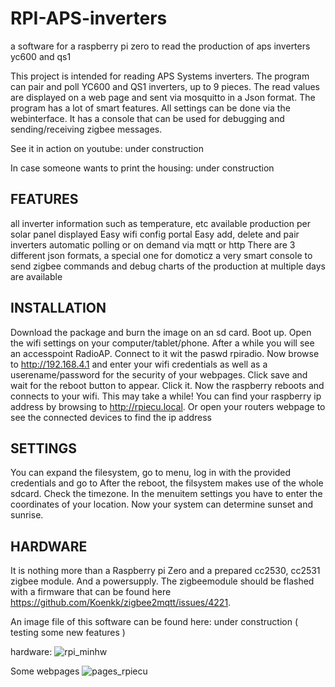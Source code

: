 # RPI-APS-inverters
a software for a raspberry pi zero to read the production of aps inverters yc600 and qs1

This project is intended for reading APS Systems inverters. The program can pair and poll YC600 and QS1 inverters, up to 9 pieces. The read values are displayed on a web page and sent via mosquitto in a Json format. The program has a lot of smart features. All settings can be done via the webinterface. It has a console that can be used for debugging and sending/receiving zigbee messages.

See it in action on youtube: under construction

In case someone wants to print the housing: under construction

## FEATURES
all inverter information such as temperature, etc available
production per solar panel displayed
Easy wifi config portal
Easy add, delete and pair inverters
automatic polling or on demand via mqtt or http
There are 3 different json formats, a special one for domoticz
a very smart console to send zigbee commands and debug
charts of the production at multiple days are available

## INSTALLATION
Download the package and burn the image on an sd card.
Boot up. Open the wifi settings on your computer/tablet/phone. 
After a while you will see an accesspoint RadioAP. Connect to it wit the paswd rpiradio.
Now browse to http://192.168.4.1 and enter your wifi credentials as well as a userename/password
for the security of your webpages. Click save and wait for the reboot button to appear. Click it.
Now the raspberry reboots and connects to your wifi. This may take a while!
You can find your raspberry ip address by browsing to http://rpiecu.local.
Or open your routers webpage to see the connected devices to find the ip address

## SETTINGS
You can expand the filesystem, go to menu, log in with the provided credentials and go to <system><expand fs>
After the reboot, the filsystem makes use of the whole sdcard. Check the timezone.
In the menuitem settings you have to enter the coordinates of your location. Now your system can determine
sunset and sunrise.

## HARDWARE
It is nothing more than a Raspberry pi Zero and a prepared cc2530, cc2531 zigbee module. And a powersupply. 
The zigbeemodule should be flashed with a firmware that can be found here https://github.com/Koenkk/zigbee2mqtt/issues/4221.  

An image file of this software can be found here: under construction ( testing some new features )

hardware:
![rpi_minhw](https://user-images.githubusercontent.com/12282915/147755635-156ec891-1dfd-4ff3-a59e-979653e1f47a.jpg)

Some webpages
![pages_rpiecu](https://user-images.githubusercontent.com/12282915/147755570-db00c49e-3033-42b2-bb68-8bbb9a003e33.jpg)
